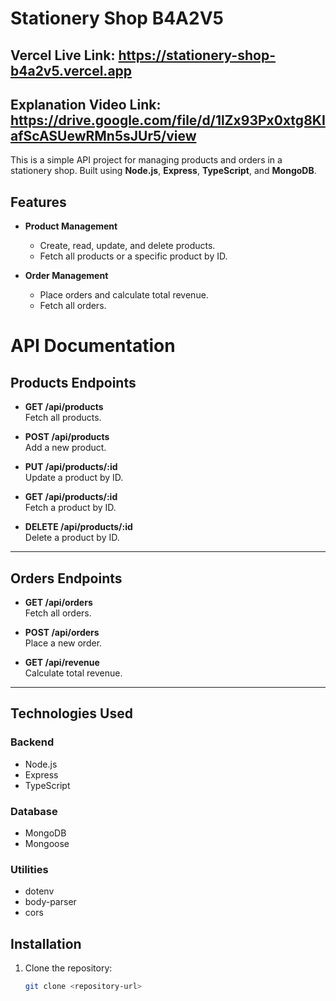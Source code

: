 # Stationery Shop B4A2V5

## Vercel Live Link: https://stationery-shop-b4a2v5.vercel.app

## Explanation Video Link: https://drive.google.com/file/d/1lZx93Px0xtg8KIafScASUewRMn5sJUr5/view

This is a simple API project for managing products and orders in a stationery shop. Built using **Node.js**, **Express**, **TypeScript**, and **MongoDB**.

## Features

- **Product Management**

  - Create, read, update, and delete products.
  - Fetch all products or a specific product by ID.

- **Order Management**
  - Place orders and calculate total revenue.
  - Fetch all orders.

# API Documentation

## Products Endpoints

- **GET /api/products**  
  Fetch all products.

- **POST /api/products**  
  Add a new product.

- **PUT /api/products/:id**  
  Update a product by ID.

- **GET /api/products/:id**  
  Fetch a product by ID.

- **DELETE /api/products/:id**  
  Delete a product by ID.

---

## Orders Endpoints

- **GET /api/orders**  
  Fetch all orders.

- **POST /api/orders**  
  Place a new order.

- **GET /api/revenue**  
  Calculate total revenue.

---

## Technologies Used

### Backend

- Node.js
- Express
- TypeScript

### Database

- MongoDB
- Mongoose

### Utilities

- dotenv
- body-parser
- cors

## Installation

1. Clone the repository:
   ```bash
   git clone <repository-url>
   ```
